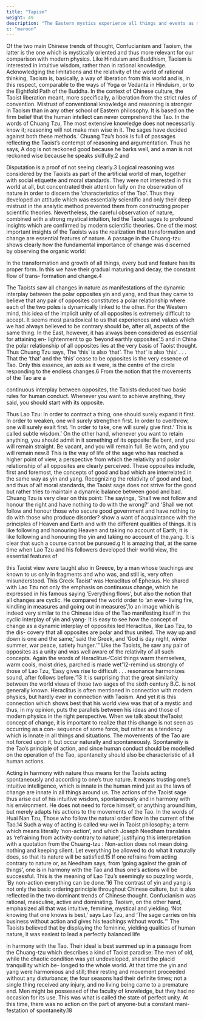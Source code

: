 ```yaml
---
title: "Tapism"
weight: 49
description: "The Eastern mystics experience all things and events as manifestations of a basic oneness"
c: "maroon"
---
```



Of the two main Chinese trends of thought, Confucianism
and Taoism, the latter is the one which is mystically oriented
and thus more relevant for our comparison with modern physics.
Like Hinduism and Buddhism, Taoism is interested in intuitive
wisdom, rather than in rational knowledge. Acknowledging
the limitations and the relativity of the world of rational
thinking, Taoism is, basically, a way of liberation from this
world and is, in this respect, comparable to the ways of Yoga
or Vedanta in Hinduism, or to the Eightfold Path of the Buddha.
In the context of Chinese culture, the Taoist liberation meant,
more specifically, a liberation from the strict rules of convention.
Mistrust of conventional knowledge and reasoning is stronger
in Taoism than in any other school of Eastern philosophy. It is
based on the firm belief that the human intellect can never
comprehend the Tao. In the words of Chuang Tzu,
The most extensive knowledge does not necessarily know
it; reasoning will not make men wise in it. The sages
have decided against both these methods.’
Chuang Tzu’s book is full of passages reflecting the Taoist’s
contempt of reasoning and argumentation. Thus he says,
A dog is not reckoned good because he barks well, and a
man is not reckoned wise because he speaks skilfully.2
and

Disputation is a proof of not seeing clearly.3
Logical reasoning was considered by the Taoists as part of the artificial world of man, together with social etiquette and
moral standards. They were not interested in this world at all,
but concentrated their attention fully on the observation of
nature in order to discern the ‘characteristics of the Tao’.
Thus they developed an attitude which was essentially scientific
and only their deep mistrust in the analytic method prevented
them from constructing proper scientific theories. Nevertheless,
the careful observation of nature, combined with a strong
mystical intuition, led the Taoist sages to profound insights
which are confirmed by modern scientific theories.
One of the most important insights of the Taoists was the
realization that transformation and change are essential features
of nature. A passage in the Chuang-tzu shows clearly how the
fundamental importance of change was discerned by observing
the organic world:

In the transformation and growth of all things, every bud
and feature has its proper form. In this we have their
gradual maturing and decay, the constant flow of trans-
formation and change.4

The Taoists saw all changes in nature as manifestations of
the dynamic interplay between the polar opposites yin and
yang, and thus they came to believe that any pair of opposites
constitutes a polar relationship where each of the two poles is
dynamically linked to the other. For the Western mind, this
idea of the implicit unity of all opposites is extremely difficult to
accept. It seems most paradoxical to us that experiences and
values which we had always believed to be contrary should
be, after all, aspects of the same thing. In the East, however,
it has always been considered as essential for attaining en-
lightenment to go ‘beyond earthly opposites’,5 and in China
the polar relationship of all opposites lies at the very basis of
Taoist thought. Thus Chuang Tzu says,
The ‘this’ is also ‘that’. The ‘that’ is also ‘this’ . . . That the
‘that’ and the ‘this’ cease to be opposites is the very
essence of Tao. Only this essence, an axis as it were, is
the centre of the circle responding to the endless changes.6
From the notion that the movements of the Tao are a 

continuous interplay between opposites, the Taoists deduced
two basic rules for human conduct. Whenever you want to
achieve anything, they said, you should start with its opposite.

Thus Lao Tzu:
In order to contract a thing, one should surely expand it
first.
In order to weaken, one will surely strengthen first.
In order to overthrow, one will surely exalt first.
‘In order to take, one will surely give first.’
This is called subtle wisdom.’
On the other hand, whenever you want to retain anything,
you should admit in it something of its opposite:
Be bent, and you will remain straight.
Be vacant, and you will remain full.
Be worn, and you will remain new.8
This is the way of life of the sage who has reached a higher
point of view, a perspective from which the relativity and polar
relationship of all opposites are clearly perceived. These
opposites include, first and foremost, the concepts of good
and bad which are interrelated in the same way as yin and
yang. Recognizing the relativity of good and bad, and thus of
aI! moral standards, the Taoist sage does not strive for the
good but rather tries to maintain a dynamic balance between
good and bad. Chuang Tzu is very clear on this point:
The sayings, ‘Shall we not follow and honour the right
and have nothing to do with the wrong?’ and ‘Shall we not
follow and honour those who secure good government
and have nothing to do with those who produce disorder?
show a want of acquaintance with the principles of
Heaven and Earth and with the different qualities of things.
It is like following and honouring Heaven and taking no
account of Earth; it is like following and honouring the
yin and taking no account of the.yang. It is clear that such
a course cannot be pursued.g
It is amazing that, at the same time when Lao Tzu and his
followers developed their world view, the essential features of

this Taoist view were taught also in Greece, by a man whose
teachings are known to us only in fragments and who was, and
still is, very often misunderstood. This Greek Taoist’ was
Heraclitus of Ephesus. He shared with Lao Tzu not only the
emphasis on continuous change, which he expressed in his
famous saying ‘Everything flows’, but also the notion that all
changes are cyclic. He compared the world order to ‘an ever-
living fire, kindling in measures and going out in measures’,1o
an image which is indeed very similar to the Chinese idea of
the Tao manifesting itself in the cyclic interplay of yin and
yang-
It is easy to see how the concept of change as a dynamic
interplay of opposites led Heraclitus, like Lao Tzu, to the dis-
covery that all opposites are polar and thus united. The way
up and down is one and the same,’ said the Greek, and ‘God
is day night, winter summer, war peace, satiety hunger.‘”
Like the Taoists, he saw any pair of opposites as a unity and
was well aware of the relativity of all such concepts. Again
the words of Heraclitus-‘Cold things warm themselves, warm
cools, moist dries, parched is made wet’12-remind us strongly
of those of Lao Tzu, ‘Easy gives rise to difficult . . . resonance
harmonizes sound, after follows before.‘13
It is surprising that the great similarity between the world
views of those two sages of the sixth century B.C. is not generally
known. Heraclitus is often mentioned in connection with
modern physics, but hardly ever in connection with Taoism.
And yet it is this connection which shows best that his world
view was that of a mystic and thus, in my opinion, puts the
parallels between his ideas and those of modern physics in the
right perspective.
When we talk about theTaoist concept of change, it is important
to realize that this change is not seen as occurring as a con-
sequence of some force, but rather as a tendency which is
innate in all things and situations. The movements of the Tao
are not forced upon it, but occur naturally and spontaneously.
Spontaneity is the Tao’s principle of action, and since human
conduct should be modelled on the operation of the Tao,
spontaneity should also be characteristic of all human actions. 

Acting in harmony with nature thus means for the Taoists
acting spontaneously and according to one’s true nature. It
means trusting one’s intuitive intelligence, which is innate in
the human mind just as the laws of change are innate in all
things around us.
The actions of the Taoist sage thus arise out of his intuitive
wisdom, spontaneously and in harmony with his environment.
He does not need to force himself, or anything around him, but
merely adapts his actions to the movements of the Tao. In
the words of Huai Nan Tzu,
Those who follow the natural order flow in the current of
the Tao.14
Such a way of acting is called wu-wei in Taoist philosophy; a
term which means literally ‘non-action’, and which Joseph
Needham translates as ‘refraining from activity contrary to
nature’, justifying this interpretation with a quotation from the
Chuang-tzu :
Non-action does not mean doing nothing and keeping
silent. Let everything be allowed to do what it naturally
does, so that its nature will be satisfied.15
If one refrains from acting contrary to nature or, as Needham
says, from ‘going against the grain of things’, one is in harmony
with the Tao and thus one’s actions will be successful. This is
the meaning of Lao Tzu’s seemingly so puzzling words, ‘By
non-action everything can be done.‘16
The contrast of yin and yang is not only the basic ordering
principle throughout Chinese culture, but is also reflected in
the two dominant trends of Chinese thought. Confucianism
was rational, masculine, active and dominating. Taoism, on
the other hand, emphasized all that was intuitive, feminine,
mystical and yielding. ‘Not knowing that one knows is best,’
says Lao Tzu, and ‘The sage carries on his business without
action and gives his teachings without words.“’ The Taoists
believed that by displaying the feminine, yielding qualities of
human nature, it was easiest to lead a perfectly balanced life

in harmony with the Tao. Their ideal is best summed up in a
passage from the Chuang-tzu which describes a kind of Taoist
paradise:
The men of old, while the chaotic condition was yet
undeveloped, shared the placid tranquillity which be-
longed to the whole world. At that time the yin and yang
were harmonious and still; their resting and movement
proceeded without any disturbance; the four seasons
had their definite times; not a single thing received any
injury, and no living being came to a premature end.
Men might be possessed of the faculty of knowledge,
but they had no occasion for its use. This was what is
called the state of perfect unity. At this time, there was
no action on the part of anyone-but a constant mani-
festation of spontaneity.18


